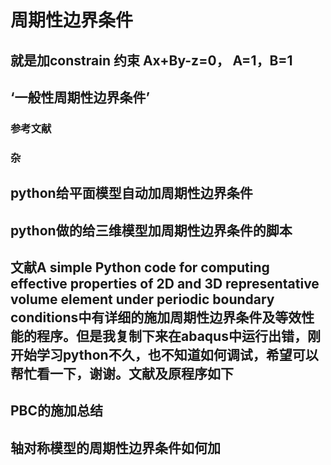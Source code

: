 #  周期性边界条件
##  就是加constrain 约束  Ax+By-z=0， A=1，B=1
##  ‘一般性周期性边界条件’
###  参考文献
###  杂
##  python给平面模型自动加周期性边界条件
##  python做的给三维模型加周期性边界条件的脚本 
##  文献A simple Python code for computing effective properties of 2D and 3D representative volume element under periodic boundary conditions中有详细的施加周期性边界条件及等效性能的程序。但是我复制下来在abaqus中运行出错，刚开始学习python不久，也不知道如何调试，希望可以帮忙看一下，谢谢。文献及原程序如下
##  PBC的施加总结 
##  轴对称模型的周期性边界条件如何加
